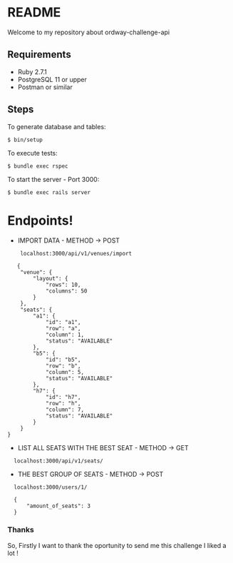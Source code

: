 # README
Welcome to my repository about ordway-challenge-api

## Requirements

- Ruby 2.7.1
- PostgreSQL 11 or upper
- Postman or similar

## Steps

To generate database and tables:

```
$ bin/setup
```

To execute tests:

```
$ bundle exec rspec
```

To start the server - Port 3000:

```
$ bundle exec rails server
```

# Endpoints!

  - IMPORT DATA - METHOD -> POST
```
    localhost:3000/api/v1/venues/import

   {
    "venue": {
        "layout": {
            "rows": 10,
            "columns": 50
        }
    },
    "seats": {
        "a1": {
            "id": "a1",
            "row": "a",
            "column": 1,
            "status": "AVAILABLE"
        },
        "b5": {
            "id": "b5",
            "row": "b",
            "column": 5,
            "status": "AVAILABLE"
        },
        "h7": {
            "id": "h7",
            "row": "h",
            "column": 7,
            "status": "AVAILABLE"
        }
    }
}
  ```
  - LIST ALL SEATS WITH THE BEST SEAT - METHOD -> GET
  ```
    localhost:3000/api/v1/seats/  

  ```
  - THE BEST GROUP OF SEATS - METHOD -> POST
  ```
    localhost:3000/users/1/

    {
	    "amount_of_seats": 3
    }    
  ```

### Thanks
So, Firstly I want to thank the oportunity to send me this challenge I liked a lot !
